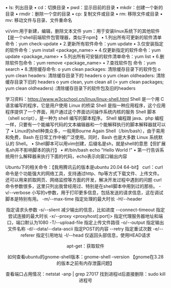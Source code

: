 •   ls: 列出目录
•   cd：切换目录
•   pwd：显示目前的目录
•   mkdir：创建一个新的目录
•   rmdir：删除一个空的目录
•   cp: 复制文件或目录
•   rm: 移除文件或目录
•   mv: 移动文件与目录、文件重命名


vi/vim:用于新建，编辑，删除文本文件
yum：用于安装linux系统下的其他软件【是一个shell前端软件包管理器，类似于npm】
•   1.列出所有可更新的软件清单命令：yum check-update
•   2.更新所有软件命令：yum update
•   3.仅安装指定的软件命令：yum install <package_name>
•   4.仅更新指定的软件命令：yum update <package_name>
•   5.列出所有可安裝的软件清单命令：yum list
•   6.删除软件包命令：yum remove <package_name>
•   7.查找软件包 命令：yum search <keyword>
•   8.清除缓存命令:
o   yum clean packages: 清除缓存目录下的软件包
o   yum clean headers: 清除缓存目录下的 headers
o   yum clean oldheaders: 清除缓存目录下旧的 headers
o   yum clean, yum clean all (= yum clean packages; yum clean oldheaders) :清除缓存目录下的软件包及旧的headers

学习资料：https://www.w3cschool.cn/linux/linux-shell.html
Shell 是一个用 C 语言编写的程序，它是用户使用 Linux 的桥梁
Shell 是指一种应用程序，这个应用程序提供了一个界面，用户通过这个界面访问操作系统内核的服务
Shell 脚本（shell script），是一种为 shell 编写的脚本程序。
Shell 编程跟 java、php 编程一样，只要有一个能编写代码的文本编辑器和一个能解释执行的脚本解释器就可以了
•   Linux的shell种类众多，一般用Bourne Again Shell（/bin/bash），由于易用和免费，Bash 在日常工作中被广泛使用。同时，Bash 也是大多数 Linux 系统默认的 Shell。
•   Shell脚本可以用vim创建，后缀名是sh，就是shell的意思【但扩展名sh并不影响脚本的执行】
•   #!/bin/bash
echo "Hello World !"
•   第一行告诉系统用什么解释器来执行下面的代码，echo表示向窗口输出内容



Ubuntu下的相关命令：【我用腾讯云的版本是ubuntu 20.04 64-bit】
curl：curl命令是个功能强大的网络工具，支持通过http、ftp等方式下载文件、上传文件。还可以用来抓取网页、网络监控等方面的开发，解决开发过程中遇到的问题
    curl命令参数很多，这里只列出我曾经用过、特别是在shell脚本中用到过的那些。
-v/--verbose 小写的v参数，用于打印更多信息，包括发送的请求信息，这在调试脚本是特别有用。
-m/--max-time <seconds> 指定处理的最大时长
-H/--header <header> 指定请求头参数
-s/--slient 减少输出的信息，比如进度
--connect-timeout <seconds> 指定尝试连接的最大时长
-x/--proxy <proxyhost[:port]> 指定代理服务器地址和端口，端口默认为1080
-T/--upload-file <file> 指定上传文件路径
-o/--output <file> 指定输出文件名称
-d/--data/--data-ascii <data> 指定POST的内容
--retry <num> 指定重试次数
-e/--referer <URL> 指定引用地址
-I/--head 仅返回头部信息，使用HEAD请求

apt-get：获取软件


如何查看ubuntu的gnome-shell版本：gnome-shell –version  【gnome在3.28的版本之前有内存泄露问题】



查看端口占用情况：netstat -anp | grep 27017
找到进程id后直接删除：sudo kill 进程号






